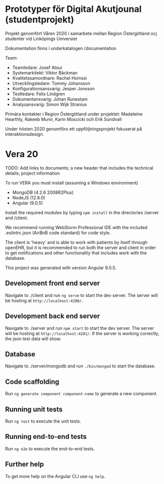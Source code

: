 # Prototyper för Digital Akutjounal (studentprojekt)

Projekt genomfört Våren 2020 i samarbete mellan Region Östergötland ocj studenter vid Linköpings Universiet

Dokumentation finns i underkatalogen /documentation

Team:
- Teamledare: Josef Atoui
- Systemarkitekt: Viktor Bäckman
- Kvalitetssamordnare: Rachel Homssi
- Utvecklingsledare: Tommy Johansson
- Konfigurationsansvarig: Jesper Jonsson
- Testledare: Felix Lindgren
- Dokumentansvarig: Johan Runestam 
- Analysansvarig: Simon Wijk Stranius

Primära kontakter i Region Östergötland under projektet:
Madeleine Hearthly, Rakeeb Munir, Karin Moscicki och Erik Sundvall

Under hösten 2020 genomförs ett uppföljningsprojekt fokuserat på interaktionsdesign.

# Vera 20

TODO: Add links to documents; a new header that includes the technical details; project information

To run VERA you must install (assuming a Windows environment)

* MongoDB (4.2.6 2008R2Plus)
* NodeJS (12.8.0)
* Angular (9.0.5)

Install the required modules by typing `npm install` in the directories /server and /client.

We recommend running WebStorm Professional IDE with the included .eslintrc.json (AirBnB code standard) for code style.

The client is 'heavy' and is able to work with patients by itself through openEHR, but it is recommended to run both the server and client in order to get notifications and other functionality that includes work with the database.

This project was generated with version Angular 9.0.5.

## Development front end server

Navigate to ./client and run `ng serve` to start the dev server. The server will be hosting at `http://localhost:4200/`.

## Development back end server

Navigate to ./server and run `npm start` to start the dev server. The server will be hosting at `http://localhost:4201/`. If the server is working correctly, the json test data will show.

## Database 

Navigate to ./server/mongodb and run `./bin/mongod` to start the database.

## Code scaffolding

Run `ng generate component component-name` to generate a new component.

## Running unit tests

Run `ng test` to execute the unit tests.

## Running end-to-end tests

Run `ng e2e` to execute the end-to-end tests.

## Further help

To get more help on the Angular CLI use `ng help`. 

